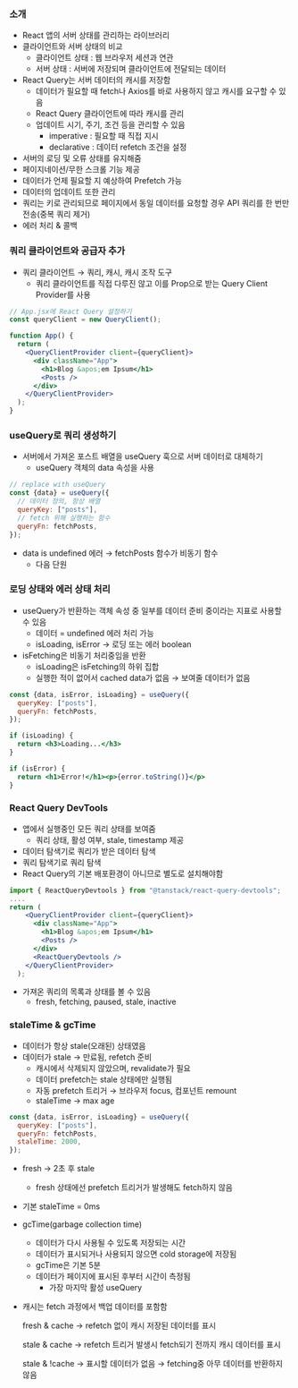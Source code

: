 ### 소개

- React 앱의 서버 상태를 관리하는 라이브러리
- 클라이언트와 서버 상태의 비교
    - 클라이언트 상태 : 웹 브라우저 세션과 연관
    - 서버 상태 : 서버에 저장되며 클라이언트에 전달되는 데이터
- React Query는 서버 데이터의 캐시를 저장함
    - 데이터가 필요할 때 fetch나 Axios를 바로 사용하지 않고 캐시를 요구할 수 있음
    - React Query 클라이언트에 따라 캐시를 관리
    - 업데이트 시기, 주기, 조건 등을 관리할 수 있음
        - imperative : 필요할 때 직접 지시
        - declarative : 데이터 refetch 조건을 설정
- 서버의 로딩 및 오류 상태를 유지해줌
- 페이지네이션/무한 스크롤 기능 제공
- 데이터가 언제 필요할 지 예상하여 Prefetch 가능
- 데이터의 업데이트 또한 관리
- 쿼리는 키로 관리되므로 페이지에서 동일 데이터를 요청할 경우 API 쿼리를 한 번만 전송(중복 쿼리 제거)
- 에러 처리 & 콜백

### 쿼리 클라이언트와 공급자 추가

- 쿼리 클라이언트 → 쿼리, 캐시, 캐시 조작 도구
    - 쿼리 클라이언트를 직접 다루진 않고 이를 Prop으로 받는 Query Client Provider를 사용

```jsx
// App.jsx에 React Query 설정하기
const queryClient = new QueryClient();

function App() {
  return (
    <QueryClientProvider client={queryClient}>
      <div className="App">
        <h1>Blog &apos;em Ipsum</h1>
        <Posts />
      </div>
    </QueryClientProvider>
  );
}
```

### useQuery로 쿼리 생성하기

- 서버에서 가져온 포스트 배열을 useQuery 훅으로 서버 데이터로 대체하기
    - useQuery 객체의 data  속성을 사용

```jsx
// replace with useQuery
const {data} = useQuery({
  // 데이터 정의, 항상 배열
  queryKey: ["posts"],
  // fetch 위해 실행하는 함수
  queryFn: fetchPosts,
});
```

- data is undefined 에러 → fetchPosts 함수가 비동기 함수
    - 다음 단원

### 로딩 상태와 에러 상태 처리

- useQuery가 반환하는 객체 속성 중 일부를 데이터 준비 중이라는 지표로 사용할 수 있음
    - 데이터 = undefined 에러 처리 가능
    - isLoading, isError → 로딩 또는 에러 boolean
- isFetching은 비동기 처리중임을 반환
    - isLoading은 isFetching의 하위 집합
    - 실행한 적이 없어서 cached data가 없음 → 보여줄 데이터가 없음

```jsx
const {data, isError, isLoading} = useQuery({
  queryKey: ["posts"],
  queryFn: fetchPosts,
});

if (isLoading) {
  return <h3>Loading...</h3>
}

if (isError) {
  return <h1>Error!</h1><p>{error.toString()}</p>
}
```

### React Query DevTools

- 앱에서 실행중인 모든 쿼리 상태를 보여줌
    - 쿼리 상태, 활성 여부, stale, timestamp 제공
- 데이터 탐색기로 쿼리가 받은 데이터 탐색
- 쿼리 탐색기로 쿼리 탐색
- React Query의 기본 배포환경이 아니므로 별도로 설치해야함

```jsx
import { ReactQueryDevtools } from "@tanstack/react-query-devtools";
....
return (
    <QueryClientProvider client={queryClient}>
      <div className="App">
        <h1>Blog &apos;em Ipsum</h1>
        <Posts />
      </div>
      <ReactQueryDevtools />
    </QueryClientProvider>
  );
```

- 가져온 쿼리의 목록과 상태를 볼 수 있음
    - fresh, fetching, paused, stale, inactive

### staleTime & gcTime

- 데이터가 항상 stale(오래된) 상태였음
- 데이터가 stale → 만료됨, refetch 준비
    - 캐시에서 삭제되지 않았으며, revalidate가 필요
    - 데이터 prefetch는 stale 상태에만 실행됨
    - 자동 prefetch 트리거 → 브라우저 focus, 컴포넌트 remount
    - staleTime → max age

```jsx
const {data, isError, isLoading} = useQuery({
  queryKey: ["posts"],
  queryFn: fetchPosts,
  staleTime: 2000,
});
```

- fresh → 2초 후 stale
    - fresh 상태에선 prefetch 트리거가 발생해도 fetch하지 않음
- 기본 staleTime = 0ms
- gcTime(garbage collection time)
    - 데이터가 다시 사용될 수 있도록 저장되는 시간
    - 데이터가 표시되거나 사용되지 않으면 cold storage에 저장됨
    - gcTime은 기본 5분
    - 데이터가 페이지에 표시된 후부터 시간이 측정됨
        - 가장 마지막 활성 useQuery
- 캐시는 fetch 과정에서 백업 데이터를 포함함
    
    fresh & cache → refetch 없이 캐시 저장된 데이터를 표시
    
    stale & cache → refetch 트리거 발생시 fetch되기 전까지 캐시 데이터를 표시
    
    stale & !cache → 표시할 데이터가 없음 → fetching중 아무 데이터를 반환하지 않음
